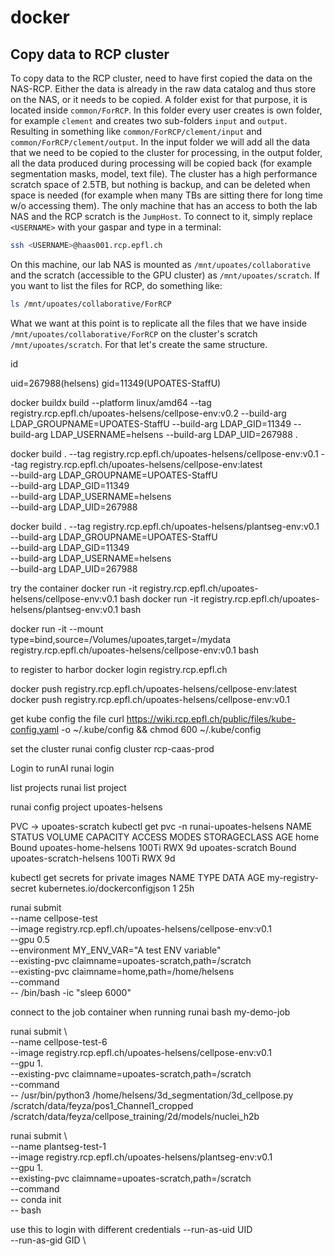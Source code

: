 # docker

## Copy data to RCP cluster

To copy data to the RCP cluster, need to have first copied the data on the NAS-RCP. Either the data is already in the raw data catalog and thus store on the NAS, or it needs to be copied. A folder exist for that purpose, it is located inside `common/ForRCP`. In this folder every user creates is own folder, for example `clement` and creates two sub-folders `input` and `output`. Resulting in something like `common/ForRCP/clement/input` and `common/ForRCP/clement/output`. In the input folder we will add all the data that we need to be copied to the cluster for processing, in the output folder, all the data produced during processing will be copied back (for example segmentation masks, model, text file). The cluster has a high performance scratch space of 2.5TB, but nothing is backup, and can be deleted when space is needed (for example when many TBs are sitting there for long time w/o accessing them). The only machine that has an access to both the lab NAS and the RCP scratch is the `JumpHost`. To connect to it, simply replace `<USERNAME>` with your gaspar and type in a terminal:

```bash
ssh <USERNAME>@haas001.rcp.epfl.ch
```

On this machine, our lab NAS is mounted as `/mnt/upoates/collaborative` and the scratch (accessible to the GPU cluster) as `/mnt/upoates/scratch`. If you want to list the files for RCP, do something like:

```bash
ls /mnt/upoates/collaborative/ForRCP
```

What we want at this point is to replicate all the files that we have inside `/mnt/upoates/collaborative/ForRCP` on the cluster's scratch `/mnt/upoates/scratch`. For that let's create the same structure. 


id

uid=267988(helsens) gid=11349(UPOATES-StaffU)




docker buildx build --platform linux/amd64 --tag registry.rcp.epfl.ch/upoates-helsens/cellpose-env:v0.2  --build-arg LDAP_GROUPNAME=UPOATES-StaffU --build-arg LDAP_GID=11349 --build-arg LDAP_USERNAME=helsens  --build-arg LDAP_UID=267988 .

docker build . --tag registry.rcp.epfl.ch/upoates-helsens/cellpose-env:v0.1 --tag registry.rcp.epfl.ch/upoates-helsens/cellpose-env:latest \
    --build-arg LDAP_GROUPNAME=UPOATES-StaffU \
    --build-arg LDAP_GID=11349 \
    --build-arg LDAP_USERNAME=helsens \
    --build-arg LDAP_UID=267988


docker build . --tag registry.rcp.epfl.ch/upoates-helsens/plantseg-env:v0.1 \
    --build-arg LDAP_GROUPNAME=UPOATES-StaffU \
    --build-arg LDAP_GID=11349 \
    --build-arg LDAP_USERNAME=helsens \
    --build-arg LDAP_UID=267988

try the container
docker run -it registry.rcp.epfl.ch/upoates-helsens/cellpose-env:v0.1 bash
docker run -it registry.rcp.epfl.ch/upoates-helsens/plantseg-env:v0.1 bash

docker run -it --mount type=bind,source=/Volumes/upoates,target=/mydata registry.rcp.epfl.ch/upoates-helsens/cellpose-env:v0.1 bash

to register to harbor
docker login registry.rcp.epfl.ch

docker push registry.rcp.epfl.ch/upoates-helsens/cellpose-env:latest
docker push registry.rcp.epfl.ch/upoates-helsens/cellpose-env:v0.1

get kube config the file
curl https://wiki.rcp.epfl.ch/public/files/kube-config.yaml -o ~/.kube/config && chmod 600 ~/.kube/config

set the cluster
runai config cluster rcp-caas-prod

Login to runAI
runai login

list projects
runai list project

runai config project upoates-helsens

PVC -> upoates-scratch
kubectl get pvc -n  runai-upoates-helsens
NAME              STATUS   VOLUME                    CAPACITY   ACCESS MODES   STORAGECLASS   AGE
home              Bound    upoates-home-helsens      100Ti      RWX                           9d
upoates-scratch   Bound    upoates-scratch-helsens   100Ti      RWX                           9d


kubectl get secrets for private images
NAME                 TYPE                             DATA   AGE
my-registry-secret   kubernetes.io/dockerconfigjson   1      25h

runai submit \
  --name cellpose-test \
  --image registry.rcp.epfl.ch/upoates-helsens/cellpose-env:v0.1 \
  --gpu 0.5 \
  --environment MY_ENV_VAR="A test ENV variable" \
  --existing-pvc claimname=upoates-scratch,path=/scratch \
  --existing-pvc claimname=home,path=/home/helsens \
  --command \
  -- /bin/bash -ic "sleep 6000"


connect to the job container when running
runai bash my-demo-job


 runai submit \                                                               
  --name cellpose-test-6 \
  --image registry.rcp.epfl.ch/upoates-helsens/cellpose-env:v0.1 \
  --gpu 1. \
  --existing-pvc claimname=upoates-scratch,path=/scratch \
  --command \
  -- /usr/bin/python3 /home/helsens/3d_segmentation/3d_cellpose.py /scratch/data/feyza/pos1_Channel1_cropped /scratch/data/feyza/cellpose_training/2d/models/nuclei_h2b


  runai submit \                                                               
  --name plantseg-test-1 \
  --image registry.rcp.epfl.ch/upoates-helsens/plantseg-env:v0.1 \
  --gpu 1. \
  --existing-pvc claimname=upoates-scratch,path=/scratch \
  --command \
  -- conda init \
  -- bash

use this to login with different credentials
  --run-as-uid UID \
  --run-as-gid GID \